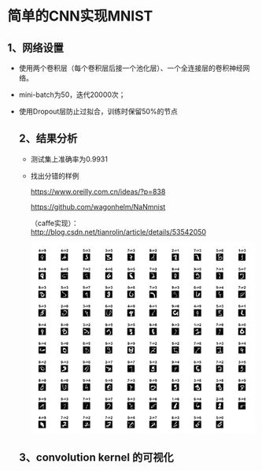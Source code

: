 # 简单的CNN实现MNIST

##     1、网络设置

* 使用两个卷积层（每个卷积层后接一个池化层）、一个全连接层的卷积神经网络。

* mini-batch为50，迭代20000次；

* 使用Dropout层防止过拟合，训练时保留50%的节点

  ## 2、结果分析

  * 测试集上准确率为0.9931


  * 找出分错的样例

    https://www.oreilly.com.cn/ideas/?p=838

    https://github.com/wagonhelm/NaNmnist

    （caffe实现）：
    http://blog.csdn.net/tianrolin/article/details/53542050
    ​

    ![Example.png](https://github.com/Kody851/MNIST_CNN/blob/master/Example.png)

  ## 3、convolution kernel 的可视化

  ​

  ​

  ​
